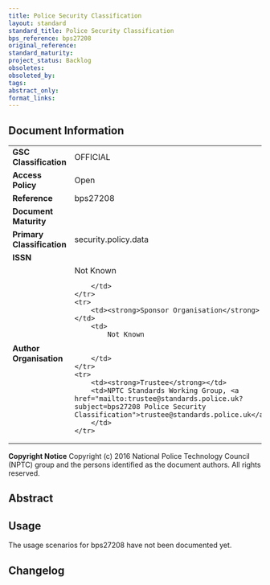 ```yaml
---
title: Police Security Classification
layout: standard
standard_title: Police Security Classification
bps_reference: bps27208
original_reference: 
standard_maturity: 
project_status: Backlog
obsoletes: 
obsoleted_by: 
tags: 
abstract_only:
format_links:
---
```










## Document Information

<table>
    <tr>
        <td><strong>GSC Classification</strong></td>
        <td>OFFICIAL</td>
    </tr>
    <tr>
        <td><strong>Access Policy</strong></td>
        <td>Open</td>
    </tr>
    <tr>
        <td><strong>Reference </strong></td>
        <td>bps27208 </td>
    </tr>
    <tr>
        <td><strong>Document Maturity</strong></td>
        <td></td>
    </tr>
    <tr>
        <td><strong>Primary Classification</strong></td>
        <td>security.policy.data</td>
    </tr>
    <tr>
        <td><strong>ISSN</strong></td>
        <td></td>
    </tr>
    <tr>
        <td><strong>Author Organisation</strong></td>
        <td>
            Not Known
            
            
        </td>
    </tr>
    <tr>
        <td><strong>Sponsor Organisation</strong></td>
        <td>
            Not Known
            
            
        </td>
    </tr>
    <tr>
        <td><strong>Trustee</strong></td>
        <td>NPTC Standards Working Group, <a href="mailto:trustee@standards.police.uk?subject=bps27208 Police Security Classification">trustee@standards.police.uk</a>
        </td>
    </tr>
</table>

**Copyright Notice**
Copyright (c) 2016 National Police Technology Council (NPTC) group and the persons identified as the document authors. All rights reserved.</p>
## Abstract
      

        
## Usage
The usage scenarios for bps27208 have not been documented yet.

## Changelog


